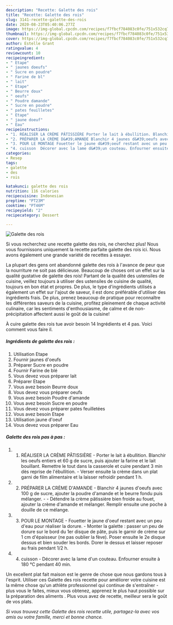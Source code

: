 ```yaml
---
description: "Recette: Galette des rois"
title: "Recette: Galette des rois"
slug: 3141-recette-galette-des-rois
date: 2020-08-23T05:40:06.277Z
image: https://img-global.cpcdn.com/recipes/f7fbcf784083c0fe/751x532cq70/galette-des-rois-photo-principale-de-la-recette.jpg
thumbnail: https://img-global.cpcdn.com/recipes/f7fbcf784083c0fe/751x532cq70/galette-des-rois-photo-principale-de-la-recette.jpg
cover: https://img-global.cpcdn.com/recipes/f7fbcf784083c0fe/751x532cq70/galette-des-rois-photo-principale-de-la-recette.jpg
author: Estelle Grant
ratingvalue: 4
reviewcount: 10
recipeingredient:
- " Etape"
- " jaunes doeufs"
- " Sucre en poudre"
- " Farine de bl"
- " lait"
- " Etape"
- " Beurre doux"
- " oeufs"
- " Poudre damande"
- " Sucre en poudre"
- " pates feuilletes"
- " Etape"
- " jaune doeuf"
- " Eau"
recipeinstructions:
- "1. RÉALISER LA CRÈME PÂTISSIÈRE Porter le lait à ébullition. Blanchir les oeufs entiers et 60 g de sucre, puis ajouter la farine et le lait bouillant. Remettre le tout dans la casserole et cuire pendant 3 min dès reprise de l&#39;ébullition.  Verser ensuite la crème dans un plat garni de film alimentaire et la laisser refroidir pendant 1 h."
- "2. PRÉPARER LA CRÈME D&#39;AMANDE Blanchir 4 jaunes d&#39;oeufs avec 100 g de sucre, ajouter la poudre d&#39;amande et le beurre fondu puis mélanger.  Détendre la crème pâtissière bien froide au fouet, ajouter la crème d&#39;amande et mélanger. Remplir ensuite une poche à douille de ce mélange."
- "3. POUR LE MONTAGE Fouetter le jaune d&#39;oeuf restant avec un peu d&#39;eau pour réaliser la dorure.  Monter la galette : passer un peu de dorure sur le bord du 1er disque de pâte, puis le garnir de crème sur 1 cm d&#39;épaisseur (ne pas oublier la fève). Poser ensuite le 2e disque dessus et bien souder les bords. Dorer le dessus et laisser reposer au frais pendant 1/2 h."
- "4. cuisson  Décorer avec la lame d&#39;un couteau. Enfourner ensuite à 180 °C pendant 40 min."
categories:
- Resep
tags:
- galette
- des
- rois

katakunci: galette des rois 
nutrition: 116 calories
recipecuisine: Indonesian
preptime: "PT23M"
cooktime: "PT46M"
recipeyield: "2"
recipecategory: Dessert

---
```



![Galette des rois](https://img-global.cpcdn.com/recipes/f7fbcf784083c0fe/751x532cq70/galette-des-rois-photo-principale-de-la-recette.jpg)

Si vous recherchez une recette galette des rois, ne cherchez plus! Nous vous fournissons uniquement la recette parfaite galette des rois ici. Nous avons également une grande variété de recettes à essayer.

La plupart des gens ont abandonné galette des rois à l'avance de peur que la nourriture ne soit pas délicieuse. Beaucoup de choses ont un effet sur la qualité gustative de galette des rois! Partant de la qualité des ustensiles de cuisine, veillez toujours à utiliser des ustensiles de cuisine de qualité, toujours en bon état et propres. De plus, le type d'ingrédients utilisés a également un effet sur l'ajout de saveur, il est donc préférable d'utiliser des ingrédients frais. De plus, prenez beaucoup de pratique pour reconnaître les différentes saveurs de la cuisine, profitez pleinement de chaque activité culinaire, car les sentiments d'enthousiasme, de calme et de non-précipitation affectent aussi le goût de la cuisine!

<!--inarticleads1-->

À cuire galette des rois tue avoir besoin 14 Ingrédients et 4 pas. Voici comment vous faire il.

##### Ingrédients de galette des rois :

1. Utilisation  Etape
1. Fournir  jaunes d&#39;oeufs
1. Préparer  Sucre en poudre
1. Fournir  Farine de blé
1. Vous devez vous préparer  lait
1. Préparer  Etape
1. Vous avez besoin  Beurre doux
1. Vous devez vous préparer  oeufs
1. Vous avez besoin  Poudre d&#39;amande
1. Vous avez besoin  Sucre en poudre
1. Vous devez vous préparer  pates feuilletées
1. Vous avez besoin  Etape
1. Utilisation  jaune d&#39;oeuf
1. Vous devez vous préparer  Eau




<!--inarticleads2-->

##### Galette des rois pas à pas :

1. 1. RÉALISER LA CRÈME PÂTISSIÈRE - Porter le lait à ébullition. Blanchir les oeufs entiers et 60 g de sucre, puis ajouter la farine et le lait bouillant. Remettre le tout dans la casserole et cuire pendant 3 min dès reprise de l&#39;ébullition.  - Verser ensuite la crème dans un plat garni de film alimentaire et la laisser refroidir pendant 1 h.
1. 2. PRÉPARER LA CRÈME D&#39;AMANDE - Blanchir 4 jaunes d&#39;oeufs avec 100 g de sucre, ajouter la poudre d&#39;amande et le beurre fondu puis mélanger. -  - Détendre la crème pâtissière bien froide au fouet, ajouter la crème d&#39;amande et mélanger. Remplir ensuite une poche à douille de ce mélange.
1. 3. POUR LE MONTAGE - Fouetter le jaune d&#39;oeuf restant avec un peu d&#39;eau pour réaliser la dorure.  - Monter la galette : passer un peu de dorure sur le bord du 1er disque de pâte, puis le garnir de crème sur 1 cm d&#39;épaisseur (ne pas oublier la fève). Poser ensuite le 2e disque dessus et bien souder les bords. Dorer le dessus et laisser reposer au frais pendant 1/2 h.
1. 4. cuisson  - Décorer avec la lame d&#39;un couteau. Enfourner ensuite à 180 °C pendant 40 min.




<!--inarticleads1-->

<p>
Un excellent plat fait maison est le genre de chose que nous gardons tous à l'esprit. Utiliser ces Galette des rois recette pour améliorer votre cuisine est la même chose qu'un athlète professionnel qui continue de s'entraîner - plus vous le faites, mieux vous obtenez, apprenez le plus haut possible sur la préparation des aliments . Plus vous avez de recette, meilleur sera le goût de vos plats.
</p>

<p>
<i>Si vous trouvez cette Galette des rois recette utile, partagez-la avec vos amis ou votre famille, merci et bonne chance.</i>
</p>
